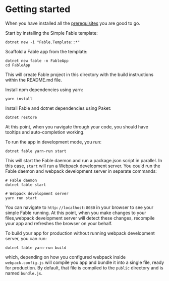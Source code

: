 # Getting started

When you have installed all the [prerequisites](prerequisites.md) you are good to go.

Start by installing the Simple Fable template:

```shell
dotnet new -i "Fable.Template::*"
```

Scaffold a Fable app from the template:

```shell
dotnet new fable -n FableApp
cd FableApp
```

This will create Fable project in this directory with the build instructions within the README.md file.

Install npm dependencies using yarn:

```shell
yarn install
```

Install Fable and dotnet dependencies using Paket:

```shell
dotnet restore
```

At this point, when you navigate through your code, you should have tooltips and auto-completion working.

To run the app in development mode, you run:

```shell
dotnet fable yarn-run start
```

This will start the Fable daemon and run a package.json script in parallel. In this case, `start` will run a Webpack development server. You could run the Fable daemon and webpack development server in separate commands:

```shell
# Fable daemon
dotnet fable start

# Webpack development server
yarn run start
```

You can navigate to `http://localhost:8080` in your browser to see your simple Fable running. At this point, when you make changes to your files,webpack development server will detect these changes, recompile your app and refreshes the browser on your behalf.

To build your app for production without running webpack development server, you can run:

```shell
dotnet fable yarn-run build
```

which, depending on how you configured webpack inside `webpack.config.js` will compile you app and bundle it into a single file, ready for production. By default, that file is compiled to the `public` directory and is named `bundle.js`.
